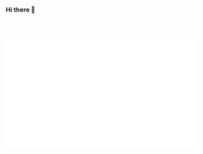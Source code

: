 ### Hi there 👋
<picture>
  <source media="(prefers-color-scheme: dark)" srcset="https://github-profile-trophy.vercel.app/?username=theendboss-101&no-bg=true&no-frame=true&theme=onestar">
  <source media="(prefers-color-scheme: light)" srcset="https://github-profile-trophy.vercel.app/?username=theendboss-101&no-bg=true&no-frame=true&theme=oldie">
  <img alt="" src="">
</picture>
<br>
<picture>
  <source media="(prefers-color-scheme: dark) " srcset="https://skillicons.dev/icons?i=js,html,css,php,mysql,lua,linux,discord&perline=5">
  <source media="(prefers-color-scheme: light)" srcset="https://skillicons.dev/icons?i=js,html,css,php,mysql,lua,linux,discord&perline=5&theme=light">
  <img alt="" src="">
</picture>

![stats](https://raw.githubusercontent.com/TheEndBoss-101/github-stats/master/generated/overview.svg#gh-dark-mode-only)
<!--
**TheEndBoss-101/TheEndBoss-101** is a ✨ _special_ ✨ repository because its `README.md` (this file) appears on your GitHub profile.

Here are some ideas to get you started:

- 🔭 I’m currently working on ...
- 🌱 I’m currently learning ...
- 👯 I’m looking to collaborate on ...
- 🤔 I’m looking for help with ...
- 💬 Ask me about ...
- 📫 How to reach me: ...
- 😄 Pronouns: ...
- ⚡ Fun fact: ...
-->
